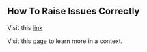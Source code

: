 ## How To Raise Issues Correctly
Visit this [link](https://github.com/authorjapps/zerocode/wiki/Guidelines-for-raising-issues#right-way)

Visit this [page](https://github.com/authorjapps/zerocode/wiki/Guidelines-for-raising-issues) to learn more in a context.
